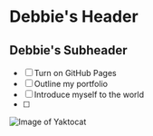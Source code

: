 # Debbie's Header
## Debbie's Subheader

- [ ] Turn on GitHub Pages
- [ ] Outline my portfolio
- [ ] Introduce myself to the world
- [ ] 
![Image of Yaktocat](https://octodex.github.com/images/yaktocat.png)
